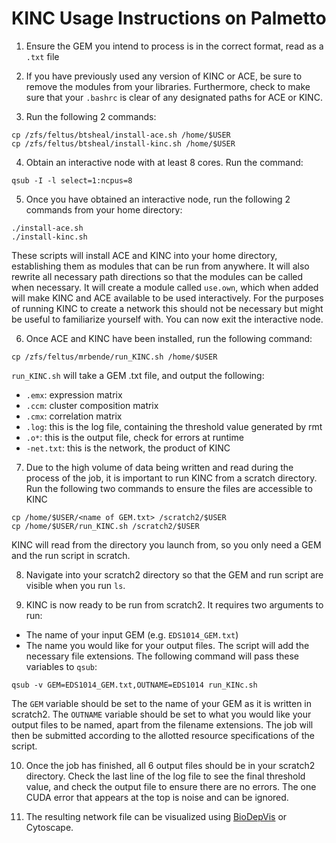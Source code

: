 # KINC Usage Instructions on Palmetto

1) Ensure the GEM you intend to process is in the correct format, read as a `.txt` file

2) If you have previously used any version of KINC or ACE, be sure to remove the modules from your libraries. Furthermore, check to make sure that your `.bashrc` is clear of any designated paths for ACE or KINC.

3) Run the following 2 commands:

```
cp /zfs/feltus/btsheal/install-ace.sh /home/$USER
cp /zfs/feltus/btsheal/install-kinc.sh /home/$USER
```

4) Obtain an interactive node with at least 8 cores. Run the command:

```
qsub -I -l select=1:ncpus=8
```

5) Once you have obtained an interactive node, run the following 2 commands from your home directory:

```
./install-ace.sh
./install-kinc.sh
```

These scripts will install ACE and KINC into your home directory, establishing them as modules that can be run from anywhere. It will also rewrite all necessary path directions so that the modules can be called when necessary. It will create a module called `use.own`, which when added will make KINC and ACE available to be used interactively. For the purposes of running KINC to create a network this should not be necessary but might be useful to familiarize yourself with. You can now exit the interactive node.

6) Once ACE and KINC have been installed, run the following command:

```
cp /zfs/feltus/mrbende/run_KINC.sh /home/$USER
```

`run_KINC.sh` will take a GEM .txt file, and output the following:
- `.emx`: expression matrix
- `.ccm`: cluster composition matrix
- `.cmx`: correlation matrix
- `.log`: this is the log file, containing the threshold value generated by rmt
- `.o*`: this is the output file, check for errors at runtime
- `-net.txt`: this is the network, the product of KINC

7) Due to the high volume of data being written and read during the process of the job, it is important to run KINC from a scratch directory. Run the following two commands to ensure the files are accessible to KINC

```
cp /home/$USER/<name of GEM.txt> /scratch2/$USER
cp /home/$USER/run_KINC.sh /scratch2/$USER
```

KINC will read from the directory you launch from, so you only need a GEM and the run script in scratch.

8) Navigate into your scratch2 directory so that the GEM and run script are visible when you run `ls`.

9) KINC is now ready to be run from scratch2. It requires two arguments to run:

- The name of your input GEM (e.g. `EDS1014_GEM.txt`)
- The name you would like for your output files. The script will add the necessary file extensions. The following command will pass these variables to `qsub`:

```
qsub -v GEM=EDS1014_GEM.txt,OUTNAME=EDS1014 run_KINc.sh
```

The `GEM` variable should be set to the name of your GEM as it is written in scratch2. The `OUTNAME` variable should be set to what you would like your output files to be named, apart from the filename extensions. The job will then be submitted according to the allotted resource specifications of the script.

10) Once the job has finished, all 6 output files should be in your scratch2 directory. Check the last line of the log file to see the final threshold value, and check the output file to ensure there are no errors. The one CUDA error that appears at the top is noise and can be ignored.

11) The resulting network file can be visualized using [BioDepVis](https://github.com/SystemsGenetics/BioDepVis.git) or Cytoscape.
